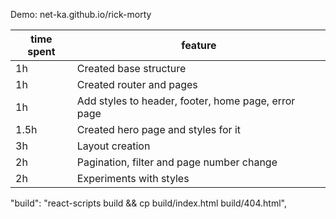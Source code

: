 Demo: net-ka.github.io/rick-morty

| time spent | feature |
|-------------|-------------|
| 1h | Created base structure |
| 1h | Created router and pages |
| 1h | Add styles to header, footer, home page, error page |
| 1.5h | Created hero page and styles for it |
| 3h | Layout creation |
| 2h | Pagination, filter and page number change |
| 2h | Experiments with styles |


"build": "react-scripts build && cp build/index.html build/404.html",